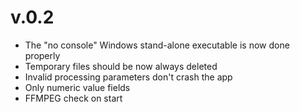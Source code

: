 # v.0.2
- The "no console" Windows stand-alone executable is now done properly
- Temporary files should be now always deleted
- Invalid processing parameters don't crash the app
- Only numeric value fields
- FFMPEG check on start
